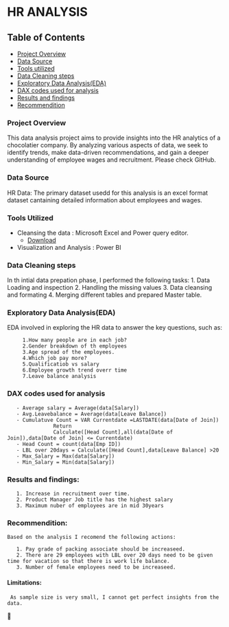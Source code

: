 # HR ANALYSIS

## Table of Contents

   - [Project Overview](#project-overview)
   - [Data Source](#data-source)
   - [Tools utilized](#tools-utilized)
   - [Data Cleaning steps](#data-cleaning-steps)
   - [Exploratory Data Analysis(EDA)](#exploratory-data-analysis(eda))
   - [DAX codes used for analysis](#dax-codes-used-for-analysis)
   - [Results and findings](#results-and-findings)
   - [Recommendition](#recommendition)

### Project Overview
 This data analysis project aims to provide insights into the HR analytics of a chocolatier company. By analyzing various aspects of data, we seek to identify trends, make data-driven recommendations, and gain a deeper understanding of employee wages and recruitment. Please check GitHub.


### Data Source
HR Data: The primary dataset usedd for this analysis is an excel format dataset cantaining detailed information about employees and wages.

### Tools Utilized

- Cleansing the data : Microsoft Excel and Power query editor.
     - [Download](https://microsoft.com)
- Visualization and Analysis : Power BI

### Data Cleaning steps

In th intial data prepation phase, I performed the following tasks:
     1. Data Loading and inspection
     2. Handling the missing values
     3. Data cleansing and formating
     4. Merging different tables and prepared Master table. 

### Exploratory Data Analysis(EDA)

   EDA involved in exploring the HR data to answer the key questions, such as:

         1.How many people are in each job?
         2.Gender breakdown of th employees
         3.Age spread of the employees.
         4.Which job pay more?
         5.Qualificatiob vs salary
         6.Employee growth trend overr time
         7.Leave balance analysis

  ### DAX codes used for analysis
        
       - Average salary = Average(data[Salary]) 
       - Avg.Leavebalance = Average(data[Leave Balance])
       - Cumulatuve Count = VAR Currentdate =LASTDATE(data[Date of Join])
                   Return
                   Calculate([Head Count],all(data[Date of Join]),data[Date of Join] <= Currentdate)
       - Head Count = count(data[Emp ID])
       - LBL over 20days = Calculate([Head Count],data[Leave Balance] >20
       - Max_Salary = Max(data[Salary])
       - Min_Salary = Min(data[Salary])


  ### Results and findings:

       1. Increase in recruitment over time.
       2. Product Manager Job title has the highest salary
       3. Maximum nuber of employees are in mid 30years

  ### Recommendition:

    Based on the analysis I recomend the following actions:

       1. Pay grade of packing associate should be increaseed.
       2. There are 29 employees with LBL over 20 days need to be given time for vacation so that there is work life balance.
       3. Number of female employees need to be increaseed.


#### Limitations:

     As sample size is very small, I cannot get perfect insights from the data.

🙂
  






   
